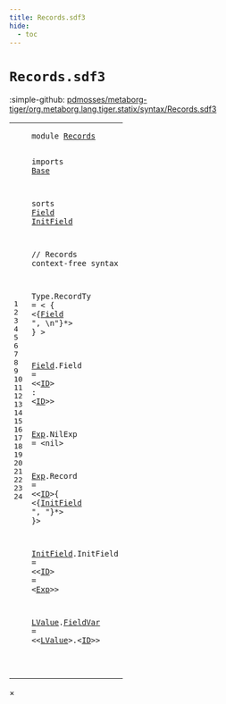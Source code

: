 ```yaml
---
title: Records.sdf3
hide:
  - toc
---
```


# `Records.sdf3`

:simple-github: [pdmosses/metaborg-tiger/org.metaborg.lang.tiger.statix/syntax/Records.sdf3]

[pdmosses/metaborg-tiger/org.metaborg.lang.tiger.statix/syntax/Records.sdf3]: https://github.com/pdmosses/metaborg-tiger/blob/master/org.metaborg.lang.tiger.statix/syntax/Records.sdf3 "The source file on GitHub"

<div class="sdf3"><table class="highlighttable"><tbody><tr><td class="linenos"><div class="linenodiv"><pre><span></span>1
2
3
4
5
6
7
8
9
10
11
12
13
14
15
16
17
18
19
20
21
22
23
24
</pre></div></td>
<td class="code"><pre><code><span class="keyword">module</span> <a href="../Tiger.sdf3/#Records_12_9" id="Records_1_8" title="Referenced at ../Tiger.sdf3 line 12">Records</a>

<span class="keyword">imports</span> <a href="../Base.sdf3/#Base_1_8" id="Base_3_9" title="Defined at ../Base.sdf3 line 1">Base</a>

<span class="keyword">sorts</span> <a href="#Field_12_10" id="Field_5_7" title="Referenced at line 12">Field</a> <a href="#InitField_20_25" id="InitField_5_13" title="Referenced at line 20">InitField</a>

<span class="layout">// Records</span>
<span class="keyword">context-free syntax</span>

  <span id="Type_10_3" title="Not referenced">Type</span>.<span class="cons_Constructor"><span id="RecordTy_10_8" title="Not referenced">RecordTy</span></span> = &lt;
    <span class="cons_String">{</span>
       &lt;{<a href="#Field_5_7" id="Field_12_10" title="Defined at line 5, 16">Field</a> <span class="cons_Lit">", \n"</span>}*&gt;
    <span class="cons_String">}</span>
  &gt;

  <a href="#Field_12_10" id="Field_16_3" title="Referenced at line 12">Field</a>.<span class="cons_Constructor"><span id="Field_16_9" title="Not referenced">Field</span></span> = &lt;&lt;<a href="../Base.sdf3/#ID_9_15" id="ID_16_19" title="Defined at ../Base.sdf3 line 9">ID</a>&gt; <span class="cons_String">:</span> &lt;<a href="../Base.sdf3/#ID_9_15" id="ID_16_26" title="Defined at ../Base.sdf3 line 9">ID</a>&gt;&gt;

  <a href="#Exp_22_34" id="Exp_18_3" title="Referenced at line 22">Exp</a>.<span class="cons_Constructor"><span id="NilExp_18_7" title="Not referenced">NilExp</span></span> = &lt;<span class="cons_String">nil</span>&gt;

  <a href="#Exp_22_34" id="Exp_20_3" title="Referenced at line 22">Exp</a>.<span class="cons_Constructor"><span id="Record_20_7" title="Not referenced">Record</span></span> = &lt;&lt;<a href="../Base.sdf3/#ID_9_15" id="ID_20_18" title="Defined at ../Base.sdf3 line 9">ID</a>&gt;<span class="cons_String">{</span> &lt;{<a href="#InitField_5_13" id="InitField_20_25" title="Defined at line 5, 22">InitField</a> <span class="cons_Lit">", "</span>}*&gt; <span class="cons_String">}</span>&gt;

  <a href="#InitField_20_25" id="InitField_22_3" title="Referenced at line 20">InitField</a>.<span class="cons_Constructor"><span id="InitField_22_13" title="Not referenced">InitField</span></span> = &lt;&lt;<a href="../Base.sdf3/#ID_9_15" id="ID_22_27" title="Defined at ../Base.sdf3 line 9">ID</a>&gt; <span class="cons_String">=</span> &lt;<a href="#Exp_18_3" id="Exp_22_34" title="Defined at line 18, 20">Exp</a>&gt;&gt;

  <a href="#LValue_24_23" id="LValue_24_3" title="Referenced at line 24">LValue</a>.<span class="cons_Constructor"><a href="../Tiger.sdf3/#FieldVar_35_12" id="FieldVar_24_10" title="Referenced at ../Tiger.sdf3 line 35">FieldVar</a></span> = &lt;&lt;<a href="#LValue_24_3" id="LValue_24_23" title="Defined at line 24">LValue</a>&gt;<span class="cons_String">.</span>&lt;<a href="../Base.sdf3/#ID_9_15" id="ID_24_32" title="Defined at ../Base.sdf3 line 9">ID</a>&gt;&gt;

</code></pre></td></tr></tbody></table></div>

<div id="modal">
  <div id="modal-content">
    <span id="modal-close">&times;</span>
    <h2 id="modal-h2"></h2>
    <p  id="modal-p"></p>
    <ul id="modal-ul"></ul>
  </div>
</div>
